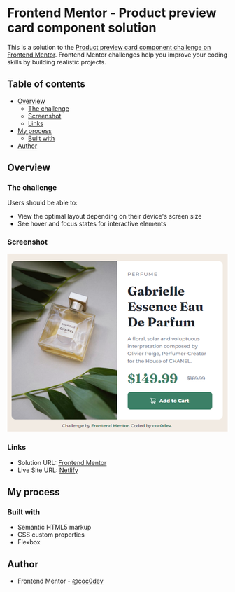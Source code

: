 # Frontend Mentor - Product preview card component solution

This is a solution to the [Product preview card component challenge on Frontend Mentor](https://www.frontendmentor.io/challenges/product-preview-card-component-GO7UmttRfa). Frontend Mentor challenges help you improve your coding skills by building realistic projects. 

## Table of contents

- [Overview](#overview)
  - [The challenge](#the-challenge)
  - [Screenshot](#screenshot)
  - [Links](#links)
- [My process](#my-process)
  - [Built with](#built-with)
- [Author](#author)

## Overview

### The challenge

Users should be able to:

- View the optimal layout depending on their device's screen size
- See hover and focus states for interactive elements

### Screenshot

![](/images/screenshot.png)

### Links

- Solution URL: [Frontend Mentor](https://www.frontendmentor.io/solutions/productpreviewcard-html-css-wY3C6EGZEv)
- Live Site URL: [Netlify](https://incandescent-marshmallow-a0e2d4.netlify.app/)

## My process

### Built with

- Semantic HTML5 markup
- CSS custom properties
- Flexbox

## Author

- Frontend Mentor - [@coc0dev](https://www.frontendmentor.io/profile/coc0dev)

